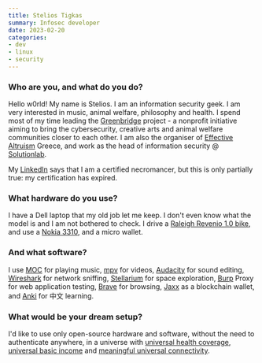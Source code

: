 ```yaml
---
title: Stelios Tigkas
summary: Infosec developer
date: 2023-02-20
categories:
- dev
- linux
- security
---
```


### Who are you, and what do you do?

Hello w0rld! My name is Stelios. I am an information security geek. I am very interested in music, animal welfare, philosophy and health. I spend most of my time leading the [Greenbridge](https://greenbridge.gr/ "A non-profit designed to bring together the security, art and animal welfare communities.") project - a nonprofit initiative aiming to bring the cybersecurity, creative arts and animal welfare communities closer to each other. I am also the organiser of [Effective Altruism](https://www.effectivealtruism.org/ "A research community trying to find the best wasys to help people.") Greece, and work as the head of information security @ [Solutionlab](https://solutionlab.net/ "A dev agency in Lithuania.").

My [LinkedIn](https://www.linkedin.com/in/stigkas/ "Stelios' LinkedIn account.") says that I am a certified necromancer, but this is only partially true: my certification has expired.

### What hardware do you use?

I have a Dell laptop that my old job let me keep. I don't even know what the model is and I am not bothered to check. I drive a [Raleigh Revenio 1.0 bike][revenio-1.0], and use a [Nokia 3310][3310], and a micro wallet.

### And what software?

I use [MOC][] for playing music, [mpv][] for videos, [Audacity][] for sound editing, [Wireshark][] for network sniffing, [Stellarium][] for space exploration, [Burp][] Proxy for web application testing, [Brave][] for browsing, [Jaxx][] as a blockchain wallet, and [Anki][] for 中文 learning.

### What would be your dream setup?

I'd like to use only open-source hardware and software, without the need to authenticate anywhere, in a universe with [universal health coverage](https://www.uhc2030.org/ "A collaborative platform for working towards universal healthcare."), [universal basic income](https://en.wikipedia.org/wiki/Universal_basic_income "The Wikipedia entry for universal basic income.") and [meaningful universal connectivity](https://www.broadbandcommission.org/universal-connectivity/ "A commission helping to guide international broadband policy and development.").

[3310]: http://web.archive.org/web/20221206050426/https://www.nokia.com/phones/en_int/nokia-3310 "A basic mobile phone."
[anki]: http://www.ankisrs.net/ "A flash-card based learning tool."
[audacity]: https://sourceforge.net/projects/audacity/ "An open-source, cross-platform audio editor."
[brave]: https://brave.com/ "A web browser."
[burp]: https://portswigger.net/burp/ "Software for vulnerability scanning and traffic interception."
[jaxx]: https://jaxx.io/ "Blockchain wallet software."
[moc]: http://moc.daper.net/ "A Linux command line audio player."
[mpv]: https://mpv.io/ "A cross-platform media player."
[revenio-1.0]: https://www.knowyourbike.com/raleigh/revenio/1-0 "A road bike."
[stellarium]: http://stellarium.org/ "Open source astronomy software."
[wireshark]: https://www.wireshark.org/ "A network protocol analyser."
